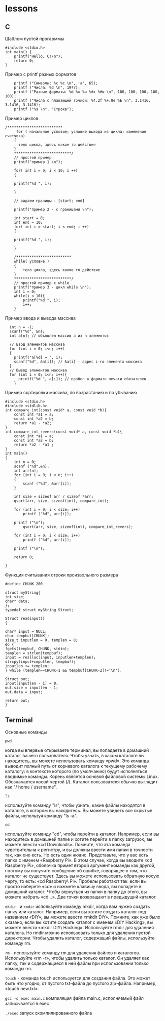 # lessons
## C
Шаблом пустой прогарммы
```
#include <stdio.h>
int main() {
	printf("Hello, C!\n");
	return 0;
}
```

Пример с printf разных форматов
```
	printf ("Символы: %c %c \n", 'a', 65);
	printf ("Числа: %d \n", 1977);
	printf ("Разные форматы: %d %x %o %#x %#o \n", 100, 100, 100, 100, 100);
	printf ("Числа с плавающей точкой: %4.2f %+.0e %E \n", 3.1416, 3.1416, 3.1416);
	printf ("%s \n", "Строка");
```
Пример циклов
```
/*************************
	 for ( начальное условие; условие выхода из цикла; изменение счетчика)
	{
	  тело цикла, здесь какое то действие
	}
	**************************/
	// простой пример
	printf("пример 1 \n");

	for( int i = 0; i < 10; i ++)
	{
	
	printf("%d ", i); 

	}

	// задаем границы - [start; end]
	
	printf("пример 2 - с границами \n");
	
	int start = 0;
	int end = 10;
	for( int i = start; i < end; i ++)
	{
	
	printf("%d ", i); 

	}

	/*************************
	while( условие )
	{
		тело цикла, здесь какое то действие
	}
	**************************/
	// простой пример с while
	printf("пример 3 - цикл while \n");
	int i = 0;
	while(i < 10){
		printf("%d ", i);
		i++;
	}
```
Пример ввода и вывода массива
```
  int n = -1;
  scanf("%d", &n);
  int a[n]; // объявлен массив a из n элементов
 
  // Ввод элементов массива
  for (int i = 0; i<n; i++)
  { 
    printf("a[%d] = ", i);
    scanf("%d", &a[i]); // &a[i] - адрес i-го элемента массива
  }
  // Вывод элементов массива
  for (int i = 0; i<n; i++){
      printf("%d ", a[i]); // пробел в формате печати обязателен
    }
```
Пример сортировки массива, по возрастанию и по убыванию
```
#include <stdio.h>
#include <stdlib.h>
int compare_int(const void* a, const void *b){
	const int *a1 = a;
	const int *a2 = b;
	return *a1 - *a2;
}
int compare_int_revers(const void* a, const void *b){
	const int *a1 = a;
	const int *a2 = b;
	return *a2 - *a1 ;
}
int main()
{
	int n = 0;
	scanf ("%d",&n);
	int arr[n];
	for (int i = 0; i < n; i++)
	{
		scanf ("%d", &arr[i]);
	}

	int size = sizeof arr / sizeof *arr;
	qsort(arr, size, sizeof(int), compare_int);

	for (int i = 0; i < size; i++)
		printf ("%d", arr[i]);

	printf ("\n");
		qsort(arr, size, sizeof(int), compare_int_revers);

	for (int i = 0; i < size; i++)
		printf ("%d", arr[i]);

	printf ("\n");

	return 0;

}
```
Функция считывания строки произвольного размера
```
#define CHUNK 200

struct myString{
int size;
char* data;
};
typedef struct myString Struct;

Struct readinput()
{

char* input = NULL;
char tempbuf[CHUNK];
size_t inputlen = 0, templen = 0;
do {
fgets(tempbuf, CHUNK, stdin);
templen = strlen(tempbuf);
input = realloc(input, inputlen+templen);
strcpy(input+inputlen, tempbuf);
inputlen += templen;
} while (templen==CHUNK-1 && tempbuf[CHUNK-2]!='\n');

Struct out;
input[inputlen - 1] = 0;
out.size = inputlen - 1;
out.data = input;

return out;
}
```
## Terminal
Основные команды

```
pwd
```
когда вы впервые открываете терминал, вы попадаете в домашний каталог вашего пользователя. Чтобы узнать, в каком каталоге вы находитесь, вы можете использовать команду «pwd». Это команда выводит полный путь от корневого каталога к текущему рабочему каталогу: в контексте которого (по умолчанию) будут исполняться вводимые команды. Корень является основой файловой системы Linux. Обозначается косой чертой (/). Каталог пользователя обычно выглядит как "/ home / username". 

```
ls
```
используйте команду "ls", чтобы узнать, какие файлы находятся в каталоге, в котором вы находитесь. Вы можете увидеть все скрытые файлы, используя команду "ls -a".

```
cd
```
используйте команду "cd", чтобы перейти в каталог. Например, если вы находитесь в домашней папке и хотите перейти в папку загрузок, вы можете ввести «cd Downloads». Помните, что эта команда чувствительна к регистру, и вы должны ввести имя папки в точности так, как оно есть. Но есть один нюанс. Представьте, что у вас есть папка с именем «Raspberry Pi». В этом случае, когда вы вводите «cd Raspberry Pi», оболочка примет второй аргумент команды как другой, поэтому вы получите сообщение об ошибке, говорящее о том, что каталог не существует. Здесь вы можете использовать обратную косую черту, то есть: «cd Raspberry\ Pi». Пробелы работают так: если вы просто наберете «cd» и нажмете клавишу ввода, вы попадете в домашний каталог. Чтобы вернуться из папки в папку до этого, вы можете набрать «cd ..». Две точки возвращают в предыдущий каталог.

```mkdir ``` и ``` rmdir ``` 
используйте команду mkdir, когда вам нужно создать папку или каталог. Например, если вы хотите создать каталог под названием «DIY», вы можете ввести «mkdir DIY». Помните, как уже было сказано, если вы хотите создать каталог с именем «DIY Hacking», вы можете ввести «mkdir DIY\ Hacking». Используйте rmdir для удаления каталога. Но rmdir можно использовать только для удаления пустой директории. Чтобы удалить каталог, содержащий файлы, используйте команду rm.

``` rm ``` - используйте команду rm для удаления файлов и каталогов. Используйте «rm -r», чтобы удалить только каталог. Он удаляет как папку, так и содержащиеся в ней файлы при использовании только команды rm.

``` touch ``` - команда touch используется для создания файла. Это может быть что угодно, от пустого txt-файла до пустого zip-файла. Например, «touch new.txt».

``` gcc -o exec main.c ```
компиляция файла main.с, исполняемый файл записывается в exec

``` ./exec ``` 
запуск скомпилированного файла
